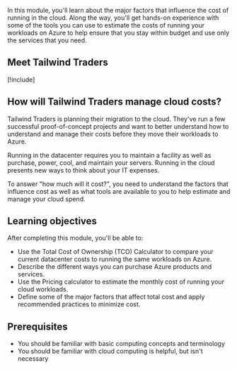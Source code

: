 In this module, you'll learn about the major factors that influence the cost of running in the cloud. Along the way, you'll get hands-on experience with some of the tools you can use to estimate the costs of running your workloads on Azure to help ensure that you stay within budget and use only the services that you need.

## Meet Tailwind Traders

[!include[](../../shared/tailwind-traders-overview.md)]

## How will Tailwind Traders manage cloud costs?

Tailwind Traders is planning their migration to the cloud. They've run a few successful proof-of-concept projects and want to better understand how to understand and manage their costs before they move their workloads to Azure.

Running in the datacenter requires you to maintain a facility as well as purchase, power, cool, and maintain your servers. Running in the cloud presents new ways to think about your IT expenses.

To answer "how much will it cost?", you need to understand the factors that influence cost as well as what tools are available to you to help estimate and manage your cloud spend.

## Learning objectives

After completing this module, you'll be able to:

* Use the Total Cost of Ownership (TCO) Calculator to compare your current datacenter costs to running the same workloads on Azure.
* Describe the different ways you can purchase Azure products and services.
* Use the Pricing calculator to estimate the monthly cost of running your cloud workloads.
* Define some of the major factors that affect total cost and apply recommended practices to minimize cost.

## Prerequisites

- You should be familiar with basic computing concepts and terminology
- You should be familiar with cloud computing is helpful, but isn't necessary
